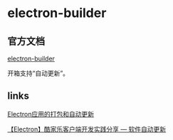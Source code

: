 # electron-builder

## 官方文档

[electron-builder](https://www.electron.build/)

开箱支持“自动更新”。




## links

[Electron应用的打包和自动更新](https://juejin.cn/post/6980105328801087518)

[【Electron】酷家乐客户端开发实践分享 — 软件自动更新](https://juejin.cn/post/6844903861677719559)




